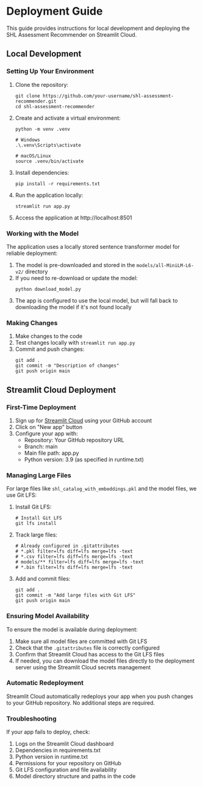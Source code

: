 # Deployment Guide

This guide provides instructions for local development and deploying the SHL Assessment Recommender on Streamlit Cloud.

## Local Development

### Setting Up Your Environment

1. Clone the repository:
   ```
   git clone https://github.com/your-username/shl-assessment-recommender.git
   cd shl-assessment-recommender
   ```

2. Create and activate a virtual environment:
   ```
   python -m venv .venv
   
   # Windows
   .\.venv\Scripts\activate
   
   # macOS/Linux
   source .venv/bin/activate
   ```

3. Install dependencies:
   ```
   pip install -r requirements.txt
   ```

4. Run the application locally:
   ```
   streamlit run app.py
   ```

5. Access the application at http://localhost:8501

### Working with the Model

The application uses a locally stored sentence transformer model for reliable deployment:

1. The model is pre-downloaded and stored in the `models/all-MiniLM-L6-v2/` directory
2. If you need to re-download or update the model:
   ```
   python download_model.py
   ```
3. The app is configured to use the local model, but will fall back to downloading the model if it's not found locally

### Making Changes

1. Make changes to the code
2. Test changes locally with `streamlit run app.py`
3. Commit and push changes:
   ```
   git add .
   git commit -m "Description of changes"
   git push origin main
   ```

## Streamlit Cloud Deployment

### First-Time Deployment

1. Sign up for [Streamlit Cloud](https://streamlit.io/cloud) using your GitHub account
2. Click on "New app" button
3. Configure your app with:
   - Repository: Your GitHub repository URL
   - Branch: main
   - Main file path: app.py
   - Python version: 3.9 (as specified in runtime.txt)

### Managing Large Files

For large files like `shl_catalog_with_embeddings.pkl` and the model files, we use Git LFS:

1. Install Git LFS:
   ```
   # Install Git LFS
   git lfs install
   ```

2. Track large files:
   ```
   # Already configured in .gitattributes
   # *.pkl filter=lfs diff=lfs merge=lfs -text
   # *.csv filter=lfs diff=lfs merge=lfs -text
   # models/** filter=lfs diff=lfs merge=lfs -text
   # *.bin filter=lfs diff=lfs merge=lfs -text
   ```

3. Add and commit files:
   ```
   git add .
   git commit -m "Add large files with Git LFS"
   git push origin main
   ```

### Ensuring Model Availability

To ensure the model is available during deployment:

1. Make sure all model files are committed with Git LFS
2. Check that the `.gitattributes` file is correctly configured
3. Confirm that Streamlit Cloud has access to the Git LFS files
4. If needed, you can download the model files directly to the deployment server using the Streamlit Cloud secrets management

### Automatic Redeployment

Streamlit Cloud automatically redeploys your app when you push changes to your GitHub repository. No additional steps are required.

### Troubleshooting

If your app fails to deploy, check:

1. Logs on the Streamlit Cloud dashboard
2. Dependencies in requirements.txt
3. Python version in runtime.txt
4. Permissions for your repository on GitHub
5. Git LFS configuration and file availability
6. Model directory structure and paths in the code 